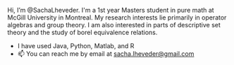 Hi, I’m @SachaLheveder. I'm a 1st year Masters student in pure math at McGill University in Montreal.
My research interests lie primarily in operator algebras and group theory. I am also interested in parts of descriptive set theory and the study of borel equivalence relations.

- I have used Java, Python, Matlab, and R 
- 📫 You can reach me by email at sacha.lheveder@gmail.com

<!---
SachaLheveder/SachaLheveder is a ✨ special ✨ repository because its `README.md` (this file) appears on your GitHub profile.
You can click the Preview link to take a look at your changes.
--->
